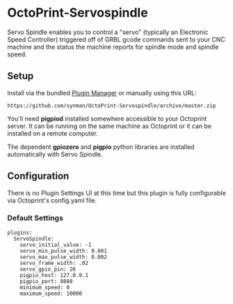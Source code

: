 # OctoPrint-Servospindle

Servo Spindle enables you to control a "servo" (typically an Electronic Speed Controller) triggered off of GRBL
gcode commands sent to your CNC machine and the status the machine reports for spindle mode and spindle speed.

## Setup

Install via the bundled [Plugin Manager](https://docs.octoprint.org/en/master/bundledplugins/pluginmanager.html)
or manually using this URL:

    https://github.com/synman/OctoPrint-Servospindle/archive/master.zip

You'll need **pigpiod** installed somewhere accessible to your Octoprint server.  It can be running on
the same machine as Octoprint or it can be installed on a remote computer.

The dependent **gpiozero** and **pigpio** python libraries are installed automatically with Servo Spindle.

## Configuration

There is no Plugin Settings UI at this time but this plugin is fully configurable via Octoprint's config.yaml file.

### Default Settings 

    plugins:
      ServoSpindle:
        servo_initial_value: -1
        servo_min_pulse_width: 0.001
        servo_max_pulse_width: 0.002
        servo_frame_width: .02
        servo_gpio_pin: 26
        pigpio_host: 127.0.0.1
        pigpio_port: 8888
        minimum_speed: 0
        maximum_speed: 10000
